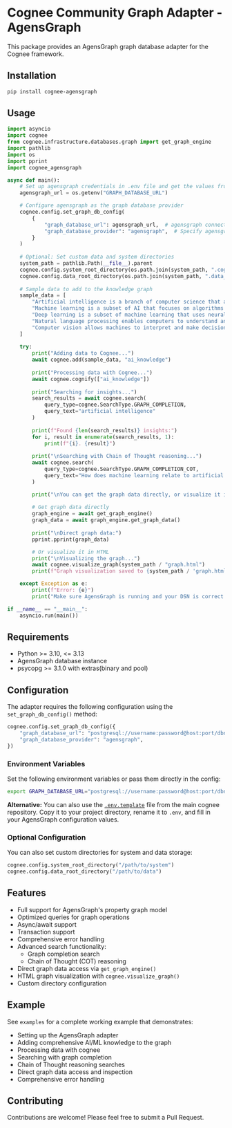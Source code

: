 # Cognee Community Graph Adapter - AgensGraph

This package provides an AgensGraph graph database adapter for the Cognee framework.

## Installation

```bash
pip install cognee-agensgraph
```

## Usage

```python
import asyncio
import cognee
from cognee.infrastructure.databases.graph import get_graph_engine
import pathlib
import os
import pprint
import cognee_agensgraph

async def main():
    # Set up agensgraph credentials in .env file and get the values from environment variables
    agensgraph_url = os.getenv("GRAPH_DATABASE_URL")

    # Configure agensgraph as the graph database provider
    cognee.config.set_graph_db_config(
        {
            "graph_database_url": agensgraph_url,  # agensgraph connection DSN
            "graph_database_provider": "agensgraph",  # Specify agensgraph as provider
        }
    )
    
    # Optional: Set custom data and system directories
    system_path = pathlib.Path(__file__).parent
    cognee.config.system_root_directory(os.path.join(system_path, ".cognee_system"))
    cognee.config.data_root_directory(os.path.join(system_path, ".data_storage"))
    
    # Sample data to add to the knowledge graph
    sample_data = [
        "Artificial intelligence is a branch of computer science that aims to create intelligent machines.",
        "Machine learning is a subset of AI that focuses on algorithms that can learn from data.",
        "Deep learning is a subset of machine learning that uses neural networks with many layers.",
        "Natural language processing enables computers to understand and process human language.",
        "Computer vision allows machines to interpret and make decisions based on visual information."
    ]
    
    try:
        print("Adding data to Cognee...")
        await cognee.add(sample_data, "ai_knowledge")
        
        print("Processing data with Cognee...")
        await cognee.cognify(["ai_knowledge"])
        
        print("Searching for insights...")
        search_results = await cognee.search(
            query_type=cognee.SearchType.GRAPH_COMPLETION,
            query_text="artificial intelligence"
        )
        
        print(f"Found {len(search_results)} insights:")
        for i, result in enumerate(search_results, 1):
            print(f"{i}. {result}")
            
        print("\nSearching with Chain of Thought reasoning...")
        await cognee.search(
            query_type=cognee.SearchType.GRAPH_COMPLETION_COT,
            query_text="How does machine learning relate to artificial intelligence and what are its applications?"
        )

        print("\nYou can get the graph data directly, or visualize it in an HTML file like below:")
        
        # Get graph data directly
        graph_engine = await get_graph_engine()
        graph_data = await graph_engine.get_graph_data()
        
        print("\nDirect graph data:")
        pprint.pprint(graph_data)

        # Or visualize it in HTML
        print("\nVisualizing the graph...")
        await cognee.visualize_graph(system_path / "graph.html")
        print(f"Graph visualization saved to {system_path / 'graph.html'}")

    except Exception as e:
        print(f"Error: {e}")
        print("Make sure AgensGraph is running and your DSN is correct.")

if __name__ == "__main__":
    asyncio.run(main())
```

## Requirements

- Python >= 3.10, <= 3.13
- AgensGraph database instance
- psycopg >= 3.1.0 with extras(binary and pool)

## Configuration

The adapter requires the following configuration using the `set_graph_db_config()` method:

```python
cognee.config.set_graph_db_config({
    "graph_database_url": "postgresql://username:password@host:port/dbname",
    "graph_database_provider": "agensgraph",
})
```

### Environment Variables

Set the following environment variables or pass them directly in the config:

```bash
export GRAPH_DATABASE_URL="postgresql://username:password@host:port/dbname"
```

**Alternative:** You can also use the [`.env.template`](https://github.com/topoteretes/cognee/blob/main/.env.template) file from the main cognee repository. Copy it to your project directory, rename it to `.env`, and fill in your AgensGraph configuration values.

### Optional Configuration

You can also set custom directories for system and data storage:

```python
cognee.config.system_root_directory("/path/to/system")
cognee.config.data_root_directory("/path/to/data")
```

## Features

- Full support for AgensGraph's property graph model
- Optimized queries for graph operations
- Async/await support
- Transaction support
- Comprehensive error handling
- Advanced search functionality:
  - Graph completion search
  - Chain of Thought (COT) reasoning
- Direct graph data access via `get_graph_engine()`
- HTML graph visualization with `cognee.visualize_graph()`
- Custom directory configuration

## Example

See `examples` for a complete working example that demonstrates:
- Setting up the AgensGraph adapter
- Adding comprehensive AI/ML knowledge to the graph
- Processing data with cognee
- Searching with graph completion
- Chain of Thought reasoning searches
- Direct graph data access and inspection
- Comprehensive error handling

## Contributing

Contributions are welcome! Please feel free to submit a Pull Request.
